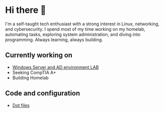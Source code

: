 # Hi there 👋

I'm a self-taught tech enthusiast with a strong interest in Linux, networking, and cybersecurity. I spend most of my time working on my homelab, automating tasks, exploring system administration, and diving into programming. Always learning, always building.

## Currently working on

- [Windows Server and AD environment LAB](https://github.com/azavtyr/windows-server-lab)
- Seeking CompTIA A+
- Building Homelab

## Code and configuration

- [Dot files](https://github.com/azavtyr/dot)
